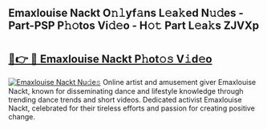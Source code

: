## Emaxlouise Nackt O𝚗𝚕yf𝚊ns L𝚎a𝚔ed N𝚞𝚍es - Part-PSP P𝚑𝚘tos Vi𝚍𝚎o - H𝚘𝚝 Part L𝚎a𝚔s ZJVXp

# <h2><a href="http://kf36y4.oniu.top/?m=Emaxlouise+Nackt">🔗👉 🔴 Emaxlouise Nackt P𝚑ot𝚘𝚜 V𝚒d𝚎o</a></h2>

[![Emaxlouise Nackt Nu𝚍e𝚜](https://i.imgur.com/0qMVB7G.gif)](http://kf36y4.oniu.top/?m=Emaxlouise+Nackt)
Online artist and amusement giver Emaxlouise Nackt, known for disseminating dance and lifestyle knowledge through trending dance trends and short videos. Dedicated activist Emaxlouise Nackt, celebrated for their tireless efforts and passion for creating positive change.  
